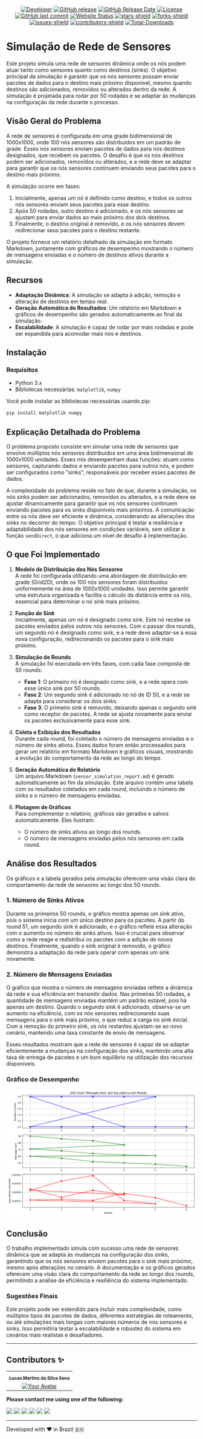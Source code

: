 <p align="center">
	<a href="https://github.com/lukreitor"><img alt="Developer" src="https://img.shields.io/badge/Developer-Lucas%20Martins%20da%20Silva%20Sena-Success.svg?style=flat-square"/></a>
	<a href="https://github.com/lukreitor/sensor-network-simulation/releases"><img alt="GitHub release" src="https://img.shields.io/github/release/lukreitor/sensor-network-simulation.svg?style=flat-square"/></a>
	<a href="https://github.com/lukreitor/sensor-network-simulation/releases"><img alt="GitHub Release Date" src="https://img.shields.io/github/release-date/lukreitor/sensor-network-simulation.svg?style=flat-square"/></a>
	<a href="https://github.com/lukreitor/sensor-network-simulation/LICENSE"><img alt="License" src="https://img.shields.io/github/license/lukreitor/sensor-network-simulation.svg?style=flat-square"/></a>
	<a href="https://github.com/lukreitor/sensor-network-simulation/commits"><img alt="GitHub last commit" src="https://img.shields.io/github/last-commit/lukreitor/sensor-network-simulation.svg?style=flat-square"/></a>
	<a href="https://lukreitor.github.io/sensor-network-simulation"><img alt="Website Status" src="https://img.shields.io/website/http/lukreitor.github.io/sensor-network-simulation.svg?down_message=Down&up_message=Online&style=flat-square"/></a>
	<a href="https://github.com/lukreitor/sensor-network-simulation/stargazers"><img alt="stars-shield" src="https://img.shields.io/github/stars/lukreitor/sensor-network-simulation.svg?style=flat-square"/></a>
	<a href="https://github.com/lukreitor/sensor-network-simulation/network/members"><img alt="forks-shield" src="https://img.shields.io/github/forks/lukreitor/sensor-network-simulation.svg?style=flat-square"/></a>
	<a href="https://github.com/lukreitor/sensor-network-simulation/issues"><img alt="issues-shield" src="https://img.shields.io/github/issues/lukreitor/sensor-network-simulation.svg?style=flat-square"/></a>
	<a href="https://github.com/lukreitor/sensor-network-simulation/graphs/contributors"><img alt="contributors-shield" src="https://img.shields.io/github/contributors/lukreitor/sensor-network-simulation.svg?style=flat-square"/></a>
	<a href="https://github.com/lukreitor/sensor-network-simulation/graphs/traffic"><img alt="Total-Downloads" src="https://img.shields.io/github/downloads/lukreitor/sensor-network-simulation/total.svg?style=flat-square"/></a>
</p>


# Simulação de Rede de Sensores

Este projeto simula uma rede de sensores dinâmica onde os nós podem atuar tanto como sensores quanto como destinos (sinks). O objetivo principal da simulação é garantir que os nós sensores possam enviar pacotes de dados para o destino mais próximo disponível, mesmo quando destinos são adicionados, removidos ou alterados dentro da rede. A simulação é projetada para rodar por 50 rodadas e se adaptar às mudanças na configuração da rede durante o processo.

## Visão Geral do Problema

A rede de sensores é configurada em uma grade bidimensional de 1000x1000, onde 100 nós sensores são distribuídos em um padrão de grade. Esses nós sensores enviam pacotes de dados para nós destinos designados, que recebem os pacotes. O desafio é que os nós destinos podem ser adicionados, removidos ou alterados, e a rede deve se adaptar para garantir que os nós sensores continuem enviando seus pacotes para o destino mais próximo.

A simulação ocorre em fases:
1. Inicialmente, apenas um nó é definido como destino, e todos os outros nós sensores enviam seus pacotes para esse destino.
2. Após 50 rodadas, outro destino é adicionado, e os nós sensores se ajustam para enviar dados ao mais próximo dos dois destinos.
3. Finalmente, o destino original é removido, e os nós sensores devem redirecionar seus pacotes para o destino restante.

O projeto fornece um relatório detalhado da simulação em formato Markdown, juntamente com gráficos de desempenho mostrando o número de mensagens enviadas e o número de destinos ativos durante a simulação.

## Recursos

- **Adaptação Dinâmica**: A simulação se adapta à adição, remoção e alteração de destinos em tempo real.
- **Geração Automática de Resultados**: Um relatório em Markdown e gráficos de desempenho são gerados automaticamente ao final da simulação.
- **Escalabilidade**: A simulação é capaz de rodar por mais rodadas e pode ser expandida para acomodar mais nós e destinos.

## Instalação

### Requisitos

- Python 3.x
- Bibliotecas necessárias: `matplotlib`, `numpy`

Você pode instalar as bibliotecas necessárias usando pip:

```bash
pip install matplotlib numpy
```

## Explicação Detalhada do Problema

O problema proposto consiste em simular uma rede de sensores que envolve múltiplos nós sensores distribuídos em uma área bidimensional de 1000x1000 unidades. Esses nós desempenham duas funções: atuam como sensores, capturando dados e enviando pacotes para outros nós, e podem ser configurados como "sinks", responsáveis por receber esses pacotes de dados.

A complexidade do problema reside no fato de que, durante a simulação, os nós sinks podem ser adicionados, removidos ou alterados, e a rede deve se ajustar dinamicamente para garantir que os nós sensores continuem enviando pacotes para os sinks disponíveis mais próximos. A comunicação entre os nós deve ser eficiente e dinâmica, considerando as alterações dos sinks no decorrer do tempo. O objetivo principal é testar a resiliência e adaptabilidade dos nós sensores em condições variáveis, sem utilizar a função `sendDirect`, o que adiciona um nível de desafio à implementação.

## O que Foi Implementado

1. **Modelo de Distribuição dos Nós Sensores**  
   A rede foi configurada utilizando uma abordagem de distribuição em grade (Grid2D), onde os 100 nós sensores foram distribuídos uniformemente na área de 1000x1000 unidades. Isso permite garantir uma estrutura organizada e facilita o cálculo da distância entre os nós, essencial para determinar o nó sink mais próximo.

2. **Função de Sink**  
   Inicialmente, apenas um nó é designado como sink. Este nó recebe os pacotes enviados pelos outros nós sensores. Com o passar dos rounds, um segundo nó é designado como sink, e a rede deve adaptar-se a essa nova configuração, redirecionando os pacotes para o sink mais próximo.

3. **Simulação de Rounds**  
   A simulação foi executada em três fases, com cada fase composta de 50 rounds:
   - **Fase 1**: O primeiro nó é designado como sink, e a rede opera com esse único sink por 50 rounds.
   - **Fase 2**: Um segundo sink é adicionado no nó de ID 50, e a rede se adapta para considerar os dois sinks.
   - **Fase 3**: O primeiro sink é removido, deixando apenas o segundo sink como receptor de pacotes. A rede se ajusta novamente para enviar os pacotes exclusivamente para esse sink.

4. **Coleta e Exibição dos Resultados**  
   Durante cada round, foi coletado o número de mensagens enviadas e o número de sinks ativos. Esses dados foram então processados para gerar um relatório em formato Markdown e gráficos visuais, mostrando a evolução do comportamento da rede ao longo do tempo.

5. **Geração Automática de Relatório**  
   Um arquivo Markdown (`sensor_simulation_report.md`) é gerado automaticamente ao fim da simulação. Este arquivo contém uma tabela com os resultados coletados em cada round, incluindo o número de sinks e o número de mensagens enviadas.

6. **Plotagem de Gráficos**  
   Para complementar o relatório, gráficos são gerados e salvos automaticamente. Eles ilustram:
   - O número de sinks ativos ao longo dos rounds.
   - O número de mensagens enviadas pelos nós sensores em cada round.

## Análise dos Resultados

Os gráficos e a tabela gerados pela simulação oferecem uma visão clara do comportamento da rede de sensores ao longo dos 50 rounds.

### 1. **Número de Sinks Ativos**
   Durante os primeiros 50 rounds, o gráfico mostra apenas um sink ativo, pois o sistema inicia com um único destino para os pacotes. A partir do round 51, um segundo sink é adicionado, e o gráfico reflete essa alteração com o aumento no número de sinks ativos. Isso é crucial para observar como a rede reage e redistribui os pacotes com a adição de novos destinos. Finalmente, quando o sink original é removido, o gráfico demonstra a adaptação da rede para operar com apenas um sink novamente.

### 2. **Número de Mensagens Enviadas**
   O gráfico que mostra o número de mensagens enviadas reflete a dinâmica da rede e sua eficiência em transmitir dados. Nas primeiras 50 rodadas, a quantidade de mensagens enviadas mantém um padrão estável, pois há apenas um destino. Quando o segundo sink é adicionado, observa-se um aumento na eficiência, com os nós sensores redirecionando suas mensagens para o sink mais próximo, o que reduz a carga no sink inicial. Com a remoção do primeiro sink, os nós restantes ajustam-se ao novo cenário, mantendo uma taxa constante de envio de mensagens.

Esses resultados mostram que a rede de sensores é capaz de se adaptar eficientemente a mudanças na configuração dos sinks, mantendo uma alta taxa de entrega de pacotes e um bom equilíbrio na utilização dos recursos disponíveis.

### Gráfico de Desempenho

![Desempenho da Simulação](./sensor_simulation_graph.png)

## Conclusão

O trabalho implementado simula com sucesso uma rede de sensores dinâmica que se adapta às mudanças na configuração dos sinks, garantindo que os nós sensores enviem pacotes para o sink mais próximo, mesmo após alterações no cenário. A documentação e os gráficos gerados oferecem uma visão clara do comportamento da rede ao longo dos rounds, permitindo a análise de eficiência e resiliência do sistema implementado.

### Sugestões Finais

Este projeto pode ser estendido para incluir mais complexidade, como múltiplos tipos de pacotes de dados, diferentes estratégias de roteamento, ou até simulações mais longas com maiores números de nós sensores e sinks. Isso permitiria testar a escalabilidade e robustez do sistema em cenários mais realistas e desafiadores.

---


## Contributors ✨

<table>
	<tr>
		<th align="center">
				<a href="https://github.com/lukreitor">
					<sub><b>Lucas Martins da Silva Sena</b></sub>
				</a>
		</th>
  	</tr>
 	<tr>
		<td align="center">
			<a href="https://github.com/lukreitor">
				<img src="https://avatars.githubusercontent.com/lukreitor" width="100px" alt="Your Avatar"/>
			</a>
		</td>
	</tr>
</table>


**Please contact me using one of the following:**

[<img src="https://img.shields.io/badge/twitter-%231DA1F2.svg?&style=for-the-badge&logo=twitter&logoColor=white" />](https://twitter.com/lukreitor) 
[<img src="https://img.shields.io/badge/linkedin-%230077B5.svg?&style=for-the-badge&logo=linkedin&logoColor=white" />](https://www.linkedin.com/in/lucasmartins-2001-2018/) 
[<img src = "https://img.shields.io/badge/instagram-%23E4405F.svg?&style=for-the-badge&logo=instagram&logoColor=white">](https://www.instagram.com/lucas15_m.s/) 
[<img src = "https://img.shields.io/badge/telegram-%233498DB.svg?&style=for-the-badge&logo=telegram&logoColor=white">](https://t.me/lukreitor/) 
[<img src = "https://img.shields.io/badge/facebook-%231877F2.svg?&style=for-the-badge&logo=facebook&logoColor=white">](https://www.facebook.com/profile.php?id=100008448453915) 
[<img src="https://img.shields.io/badge/DEV.TO-%230A0A0A.svg?&style=for-the-badge&logo=dev-dot-to&logoColor=white" />](https://dev.to/username)  

<p align="center">  
<hr>Developed with ❤️ in Brazil 🇧🇷 
</p>
